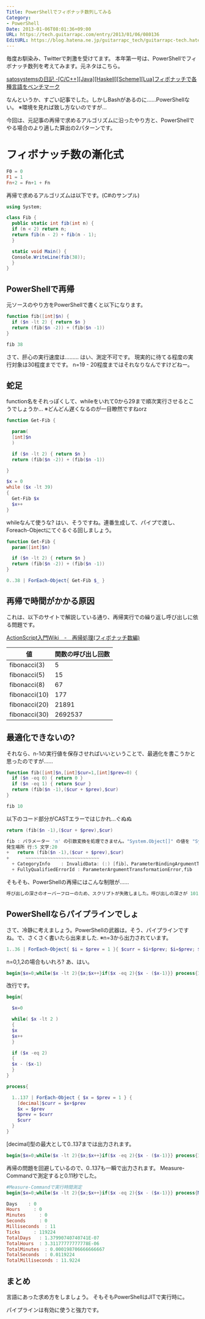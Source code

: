```yaml
---
Title: PowerShellでフィボナッチ数列してみる
Category:
- PowerShell
Date: 2013-01-06T08:01:36+09:00
URL: https://tech.guitarrapc.com/entry/2013/01/06/080136
EditURL: https://blog.hatena.ne.jp/guitarrapc_tech/guitarrapc-tech.hatenablog.com/atom/entry/6802418398340376732
---
```


<!--
Date: 2013-01-06T08:01:36+09:00
URL: https://tech.guitarrapc.com/entry/2013/01/06/080136
-->

毎度お馴染み、Twitterで刺激を受けてます。
本年第一号は、PowerShellでフィボナッチ数列を考えてみます。元ネタはこちら。

[satosystemsの日記 -[C/C++][Java][Haskell][Scheme][Lua]フィボナッチで各種言語をベンチマーク](http://d.hatena.ne.jp/satosystems/20121228/1356655565)

なんというか、すごい記事でした。しかしBashがあるのに……PowerShellない。
※環境を見れば致し方ないのですが…

今回は、元記事の再帰で求めるアルゴリズムに沿ったやり方と、PowerShellでやる場合のより適した算出の2パターンです。

# フィボナッチ数の漸化式

```ps1
F0 = 0
F1 = 1
Fn+2 = Fn+1 + Fn
```

再帰で求めるアルゴリズムは以下です。(C#のサンプル)
```cs
using System;

class Fib {
  public static int fib(int n) {
  if (n < 2) return n;
  return fib(n - 2) + fib(n - 1);
  }

  static void Main() {
  Console.WriteLine(fib(38));
  }
}
```


## PowerShellで再帰
元ソースのやり方をPowerShellで書くと以下になります。

```ps1
function fib([int]$n) {
  if ($n -lt 2) { return $n }
  return (fib($n -2)) + (fib($n -1))
}

fib 38
```

さて、肝心の実行速度は……… はい、測定不可です。 現実的に待てる程度の実行対象は30程度までです。 n=19 - 20程度まではそれなりなんですけどねー。
## 蛇足
function名をそれっぽくして、whileをいれて0から29まで順次実行させるとこうでしょうか… ※どんどん遅くなるのが一目瞭然ですねorz

```ps1
function Get-Fib {

  param(
  [int]$n
  )

  if ($n -lt 2) { return $n }
  return (fib($n -2)) + (fib($n -1))

}

$x = 0
while ($x -lt 39)
{
  Get-Fib $x
  $x++
}
```

whileなんて使うな? はい、そうですね。連番生成して、パイプで渡し、Foreach-Objectにてぐるぐる回しましょう。

```ps1
function Get-Fib {
  param([int]$n)

  if ($n -lt 2) { return $n }
  return (fib($n -2)) + (fib($n -1))
}

0..38 | ForEach-Object{ Get-Fib $_ }
```

## 再帰で時間がかかる原因
これは、以下のサイトで解説している通り、再帰実行での繰り返し呼び出しに依る問題です。

[ActionScript入門Wiki　-　再帰処理(フィボナッチ数編)](http://www40.atwiki.jp/spellbound/pages/267.html)

| 値             | 関数の呼び出し回数 |
|----------------|--------------------|
| fibonacci(3)   | 5                  |
| fibonacci(5)   | 15                 |
| fibonacci(8)   | 67                 |
| fibonacci(10)  | 177                |
| fibonacci(20)  | 21891              |
| fibonacci(30)  | 2692537            |


## 最適化できないの?
それなら、n-1の実行値を保存させればいいということで、最適化を書こうかと思ったのですが……

```ps1
function fib([int]$n,[int]$cur=1,[int]$prev=0) {
  if ($n -eq 0) { return 0 }
  if ($n -eq 1) { return $cur }
  return (fib($n -1),($cur + $prev),$cur)
}

fib 10
```

以下のコード部分がCASTエラーではじかれ…ぐぬぬ

```ps1
return (fib($n -1),($cur + $prev),$cur)

fib : パラメーター 'n' の引数変換を処理できません。"System.Object[]" の値を "System.Object[]" 型から "System.Int32" 型に変換できません。
発生場所 行:5 文字:20
+   return (fib($n -1),($cur + $prev),$cur)
+      ~~~~~~~~~~~~~~~~~~~~~~~~~~~
  + CategoryInfo    : InvalidData: (:) [fib]、ParameterBindingArgumentTransformationException
  + FullyQualifiedErrorId : ParameterArgumentTransformationError,fib
```

そもそも、PowerShellの再帰にはこんな制限が……

```ps1
呼び出しの深さのオーバーフローのため、スクリプトが失敗しました。呼び出しの深さが 101 に達しましたが、最大値は 100 です。
```

## PowerShellならパイプラインでしょ
さて、冷静に考えましょう。PowerShellの武器は。そう、パイプラインですね。で、さくさく書いたら出来ました.
※n=3から出力されています。

```ps1
1..36 | ForEach-Object{ $i = $prev = 1 }{ $curr = $i+$prev; $i=$prev; $prev=$curr; $curr }
```

n=0,1,2の場合もいれろ? あ、はい。

```ps1
begin{$x=0;while($x -lt 2){$x;$x++}if($x -eq 2){$x - ($x-1)}} process{1..36 | ForEach-Object{ $x = $prev = 1; }{[decimal]$curr = $x+$prev; $x = $prev; $prev = $curr; $curr}}
```

改行です。

```ps1
begin{

  $x=0

  while( $x -lt 2 )
  {
  $x
  $x++
  }

  if ($x -eq 2)
  {
  $x - ($x-1)
  }
}

process{

  1..137 | ForEach-Object { $x = $prev = 1 } {
    [decimal]$curr = $x+$prev
    $x = $prev
    $prev = $curr
    $curr
  }
}
```

[decimal]型の最大として0..137までは出力されます。

```ps1
begin{$x=0;while($x -lt 2){$x;$x++}if($x -eq 2){$x - ($x-1)}} process{1..137 | ForEach-Object{ $x = $prev = 1; }{[decimal]$curr = $x+$prev; $x=$prev; $prev=$curr; $curr}};
```

再帰の問題を回避しているので、0..137も一瞬で出力されます。 Measure-Commandで測定すると0.11秒でした。

```ps1
#Measure-Commandで実行時間測定
begin{$x=0;while($x -lt 2){$x;$x++}if($x -eq 2){$x - ($x-1)}} process{Measure-Command{1..137 | ForEach-Object{ $x = $prev = 1; }{[decimal]$curr = $x+$prev; $x=$prev; $prev=$curr; $curr}}};
```


```ps1
Days    : 0
Hours     : 0
Minutes     : 0
Seconds     : 0
Milliseconds  : 11
Ticks     : 119224
TotalDays   : 1.37990740740741E-07
TotalHours  : 3.31177777777778E-06
TotalMinutes  : 0.000198706666666667
TotalSeconds  : 0.0119224
TotalMilliseconds : 11.9224
```

## まとめ

言語にあった求め方をしましょう。 そもそもPowerShellはJITで実行時に。

パイプラインは有効に使うと強力です。
